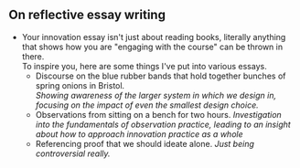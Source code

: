 ## On reflective essay writing

* Your innovation essay isn't just about reading books, literally anything that shows how you are "engaging with the course" can be thrown in there.
<br> To inspire you, here are some things I've put into various essays.
  - Discourse on the blue rubber bands that hold together bunches of spring onions in Bristol.<br>
  *Showing awareness of the larger system in which we design in, focusing on the impact of even the smallest design choice.*
  - Observations from sitting on a bench for two hours.
  *Investigation into the fundamentals of observation practice, leading to an insight about how to approach innovation practice as a whole*
  - Referencing proof that we should ideate alone.
  *Just being controversial really.*
